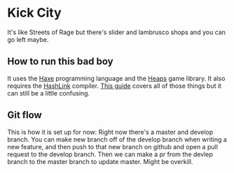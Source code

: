 # Kick City

It's like Streets of Rage but there's slider and lambrusco shops and you can go left maybe.

## How to run this bad boy

It uses the [Haxe](https://haxe.org/) programming language and the [Heaps](https://heaps.io/) game library.
It also requires the [HashLink](https://hashlink.haxe.org/) compiler. [This guide](https://heaps.io/documentation/installation.html) covers all of those things but it can still be a little confusing.

## Git flow

This is how it is set up for now:
Right now there's a master and develop branch. You can make new branch off of the develop branch when writing a new feature, and then push to that new branch on github and open a pull request to the develop branch. Then we can make a pr from the devlep branch to the master branch to update master. Might be overkill.